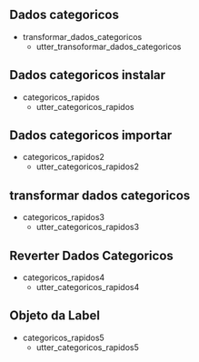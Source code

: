 ## Dados categoricos
* transformar_dados_categoricos
    - utter_transoformar_dados_categoricos

## Dados categoricos instalar
* categoricos_rapidos
    - utter_categoricos_rapidos

## Dados categoricos importar
* categoricos_rapidos2
    - utter_categoricos_rapidos2

## transformar dados categoricos
* categoricos_rapidos3
    - utter_categoricos_rapidos3

## Reverter Dados Categoricos
* categoricos_rapidos4
    - utter_categoricos_rapidos4

## Objeto da Label
* categoricos_rapidos5
    - utter_categoricos_rapidos5
